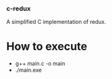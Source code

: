 ### c-redux

A simplified C implementation of redux.


# How to execute 

- g++ main.c -o main
- ./main.exe